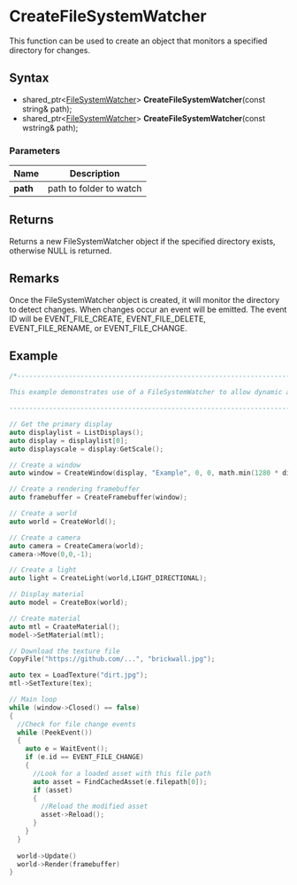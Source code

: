 # CreateFileSystemWatcher #
This function can be used to create an object that monitors a specified directory for changes.

## Syntax ##
- shared_ptr<[FileSystemWatcher](CPP_FileSystemWatcher.md)\> **CreateFileSystemWatcher**(const string& path);
- shared_ptr<[FileSystemWatcher](CPP_FileSystemWatcher.md)\> **CreateFileSystemWatcher**(const wstring& path);

### Parameters ###
|Name|Description|
|---|---|
|**path**|path to folder to watch|

## Returns ##
Returns a new FileSystemWatcher object if the specified directory exists, otherwise NULL is returned.

## Remarks ##
Once the FileSystemWatcher object is created, it will monitor the directory to detect changes. When changes occur an event will be emitted. The event ID will be EVENT_FILE_CREATE, EVENT_FILE_DELETE, EVENT_FILE_RENAME, or EVENT_FILE_CHANGE.

## Example ##
```c++
/*---------------------------------------------------------------------------------------------------

This example demonstrates use of a FileSystemWatcher to allow dynamic asset reloading. Run the example and modify the texture file in a paint program to see your changes appear as the program is running.

---------------------------------------------------------------------------------------------------*/

// Get the primary display
auto displaylist = ListDisplays();
auto display = displaylist[0];
auto displayscale = display:GetScale();

// Create a window
auto window = CreateWindow(display, "Example", 0, 0, math.min(1280 * displayscale.x, display.size.x), math.min(720 * displayscale.y, display.size.y), WINDOW_TITLEBAR);

// Create a rendering framebuffer
auto framebuffer = CreateFramebuffer(window);

// Create a world
auto world = CreateWorld();

// Create a camera
auto camera = CreateCamera(world);
camera->Move(0,0,-1);

// Create a light
auto light = CreateLight(world,LIGHT_DIRECTIONAL);

// Display material
auto model = CreateBox(world);

// Create material
auto mtl = CraateMaterial();
model->SetMaterial(mtl);

// Download the texture file
CopyFile("https://github.com/...", "brickwall.jpg");

auto tex = LoadTexture("dirt.jpg");
mtl->SetTexture(tex);

// Main loop
while (window->Closed() == false)
{
  //Check for file change events
  while (PeekEvent())
  {
    auto e = WaitEvent();
    if (e.id == EVENT_FILE_CHANGE)
    {
      //Look for a loaded asset with this file path
      auto asset = FindCachedAsset(e.filepath[0]);
      if (asset)
      {
        //Reload the modified asset
        asset->Reload();
      }
    }
  }
  
  world->Update()
  world->Render(framebuffer)
}
```
